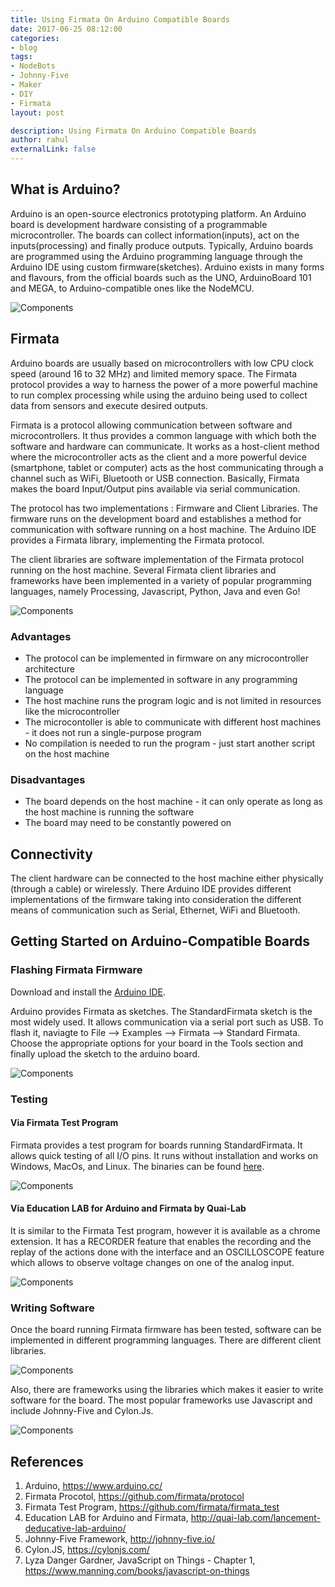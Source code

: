 ```yaml
---
title: Using Firmata On Arduino Compatible Boards
date: 2017-06-25 08:12:00
categories:
- blog
tags:
- NodeBots
- Johnny-Five
- Maker
- DIY
- Firmata
layout: post

description: Using Firmata On Arduino Compatible Boards
author: rahul
externalLink: false
---
```


## What is Arduino?
Arduino is an open-source electronics prototyping platform. An Arduino board is development hardware consisting of a programmable microcontroller. The boards can collect information(inputs), act on the inputs(processing) and finally produce outputs. Typically, Arduino boards are programmed using the Arduino programming language through the Arduino IDE using custom firmware(sketches). Arduino exists in many forms and flavours, from the official boards such as the UNO, ArduinoBoard 101 and MEGA, to Arduino-compatible ones like the NodeMCU.

![Components](https://github.com/rahul-thakoor/kws/raw/master/firmata%20on%20arduino/arduino.jpg)


   

## Firmata
Arduino boards are usually based on microcontrollers with low CPU clock speed (around 16 to 32 MHz) and limited memory space. The Firmata protocol provides a way to harness the power of a more powerful machine to run complex processing while using the arduino being used to collect data from sensors and execute desired outputs.

Firmata is a protocol allowing communication between software and microcontrollers. It thus provides a common language with which both the software and hardware can communicate. It works as a host-client method where the microcontroller acts as the client and a more powerful device (smartphone, tablet or computer) acts as the host communicating through a channel such as WiFi, Bluetooth or USB connection. Basically, Firmata makes the board Input/Output pins available via serial communication.

The protocol has two implementations : Firmware and Client Libraries.
The firmware runs on the development board and establishes a method for communication with software running on a host machine. The Arduino IDE provides a Firmata library, implementing the Firmata protocol.

The client libraries are software implementation of the Firmata protocol running on the host machine. Several Firmata client libraries and frameworks have been implemented in a variety of popular programming languages, namely Processing, Javascript, Python, Java and even Go! 

![Components](https://github.com/rahul-thakoor/kws/raw/master/firmata%20on%20arduino/firmata%20protocol.jpg)

### Advantages
* The protocol can be implemented in firmware on any microcontroller architecture
* The protocol can be implemented in software in any programming language
* The host machine runs the program logic and is not limited in resources like the microcontroller
* The microcontoller is able to communicate with different host machines - it does not run a single-purpose program
* No compilation is needed to run the program - just start another script on the host machine

### Disadvantages

* The board depends on the host machine - it can only operate as long as the host machine is running the software
* The board may need to be constantly powered on

## Connectivity

The client hardware can be connected to the host machine either physically (through a cable) or wirelessly. There Arduino IDE provides different implementations of the firmware taking into consideration the different means of communication such as Serial, Ethernet, WiFi and Bluetooth.

## Getting Started on Arduino-Compatible Boards

### Flashing Firmata Firmware

Download and install the <a href="https://www.arduino.cc/en/Main/Software" target="_blank">Arduino IDE</a>.

Arduino provides Firmata as sketches. The StandardFirmata sketch is the most widely used. It allows communication via a serial port such as USB.
To flash it, naviagte to File --> Examples --> Firmata --> Standard Firmata. Choose the appropriate options for your board in the Tools section and finally upload the sketch to the arduino board.

![Components](https://github.com/rahul-thakoor/kws/raw/master/firmata%20on%20arduino/arduino-firmata-library.png)

### Testing
#### Via Firmata Test Program

Firmata provides a test program for boards running StandardFirmata. It allows quick testing of all I/O pins. It runs without installation and works on Windows, MacOs, and Linux. The binaries can be found <a href="https://github.com/firmata/firmata_test/downloads" target="_blank">here</a>.

![Components](https://github.com/rahul-thakoor/kws/raw/master/firmata%20on%20arduino/firmata_test.png)

#### Via Education LAB for Arduino and Firmata by Quai-Lab

It is similar to the Firmata Test program, however it is available as a chrome extension.
It has a RECORDER feature that enables the recording and the replay of the actions done with the interface and an OSCILLOSCOPE feature which allows to observe voltage changes on one of the analog input.

![Components](https://github.com/rahul-thakoor/kws/raw/master/firmata%20on%20arduino/education-lab.png)

### Writing Software

Once the board running Firmata firmware has been tested, software can be implemented in different programming languages. There are different client libraries.

![Components](https://github.com/rahul-thakoor/kws/raw/master/firmata%20on%20arduino/pymata.png)


Also, there are frameworks using the libraries which makes it easier to write software for the board. The most popular frameworks use Javascript and include Johnny-Five and Cylon.Js.

![Components](https://github.com/rahul-thakoor/kws/raw/master/firmata%20on%20arduino/j5-blink.png)


## References
1. Arduino, <a href="https://www.arduino.cc/" target="_blank">https://www.arduino.cc/</a>
2. Firmata Procotol, <a href="https://github.com/firmata/protocol" target="_blank">https://github.com/firmata/protocol</a>
3. Firmata Test Program, <a  href="https://github.com/firmata/firmata_test" target="_blank">https://github.com/firmata/firmata_test</a>
4.  Education LAB for Arduino and Firmata, <a  href="http://quai-lab.com/lancement-deducative-lab-arduino/" target="_blank">http://quai-lab.com/lancement-deducative-lab-arduino/</a>
5. Johnny-Five Framework, <a href="http://johnny-five.io/" target="_blank">http://johnny-five.io/</a>
6. Cylon.JS, <a  href="https://cylonjs.com/" target="_blank">https://cylonjs.com/</a>
7. Lyza Danger Gardner, JavaScript on Things - Chapter 1, <a  href="https://www.manning.com/books/javascript-on-things" target="_blank">https://www.manning.com/books/javascript-on-things</a>
